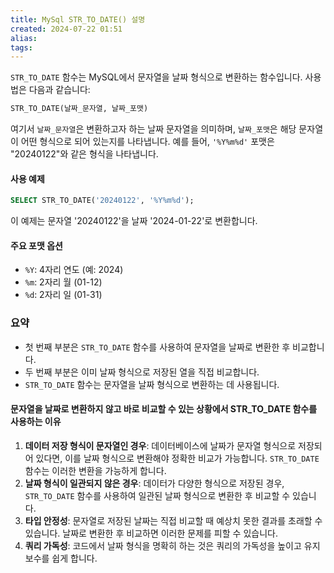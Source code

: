 ```yaml
---
title: MySql STR_TO_DATE() 설명
created: 2024-07-22 01:51
alias:
tags:
---
```

`STR_TO_DATE` 함수는 MySQL에서 문자열을 날짜 형식으로 변환하는 함수입니다. 사용법은 다음과 같습니다:

```sql
STR_TO_DATE(날짜_문자열, 날짜_포맷)
```

여기서 `날짜_문자열`은 변환하고자 하는 날짜 문자열을 의미하며, `날짜_포맷`은 해당 문자열이 어떤 형식으로 되어 있는지를 나타냅니다. 예를 들어, `'%Y%m%d'` 포맷은 "20240122"와 같은 형식을 나타냅니다.

#### 사용 예제
```sql
SELECT STR_TO_DATE('20240122', '%Y%m%d');
```

이 예제는 문자열 '20240122'을 날짜 '2024-01-22'로 변환합니다.

#### 주요 포맷 옵션
- `%Y`: 4자리 연도 (예: 2024)
- `%m`: 2자리 월 (01-12)
- `%d`: 2자리 일 (01-31)

### 요약
- 첫 번째 부분은 `STR_TO_DATE` 함수를 사용하여 문자열을 날짜로 변환한 후 비교합니다.
- 두 번째 부분은 이미 날짜 형식으로 저장된 열을 직접 비교합니다.
- `STR_TO_DATE` 함수는 문자열을 날짜 형식으로 변환하는 데 사용됩니다.


#### 문자열을 날짜로 변환하지 않고 바로 비교할 수 있는 상황에서 STR_TO_DATE 함수를 사용하는 이유
1. **데이터 저장 형식이 문자열인 경우**: 데이터베이스에 날짜가 문자열 형식으로 저장되어 있다면, 이를 날짜 형식으로 변환해야 정확한 비교가 가능합니다. `STR_TO_DATE` 함수는 이러한 변환을 가능하게 합니다.
2. **날짜 형식이 일관되지 않은 경우**: 데이터가 다양한 형식으로 저장된 경우, `STR_TO_DATE` 함수를 사용하여 일관된 날짜 형식으로 변환한 후 비교할 수 있습니다.
3. **타입 안정성**: 문자열로 저장된 날짜는 직접 비교할 때 예상치 못한 결과를 초래할 수 있습니다. 날짜로 변환한 후 비교하면 이러한 문제를 피할 수 있습니다.
4. **쿼리 가독성**: 코드에서 날짜 형식을 명확히 하는 것은 쿼리의 가독성을 높이고 유지보수를 쉽게 합니다.

